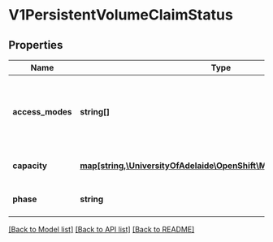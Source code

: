 # V1PersistentVolumeClaimStatus

## Properties
Name | Type | Description | Notes
------------ | ------------- | ------------- | -------------
**access_modes** | **string[]** | AccessModes contains the actual access modes the volume backing the PVC has. More info: http://kubernetes.io/docs/user-guide/persistent-volumes#access-modes-1 | [optional] 
**capacity** | [**map[string,\UniversityOfAdelaide\OpenShift\Model\ResourceQuantity]**](ResourceQuantity.md) | Represents the actual resources of the underlying volume. | [optional] 
**phase** | **string** | Phase represents the current phase of PersistentVolumeClaim. | [optional] 

[[Back to Model list]](../README.md#documentation-for-models) [[Back to API list]](../README.md#documentation-for-api-endpoints) [[Back to README]](../README.md)


